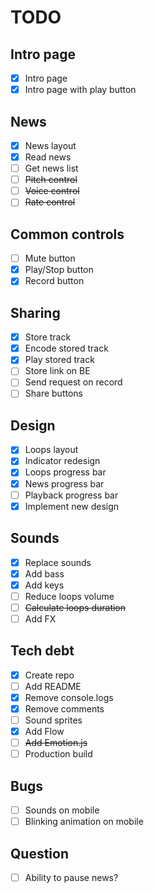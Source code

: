 # TODO

## Intro page
- [x] Intro page
- [x] Intro page with play button

## News
- [x] News layout  
- [x] Read news  
- [ ] Get news list  
- [ ] <s>Pitch control</s>  
- [ ] <s>Voice control</s>  
- [ ] <s>Rate control</s>  

## Common controls
- [ ] Mute button  
- [x] Play/Stop button  
- [x] Record button  

## Sharing
- [x] Store track  
- [x] Encode stored track  
- [x] Play stored track  
- [ ] Store link on BE  
- [ ] Send request on record
- [ ] Share buttons  

## Design
- [x] Loops layout  
- [x] Indicator redesign  
- [x] Loops progress bar  
- [x] News progress bar  
- [ ] Playback progress bar  
- [x] Implement new design

## Sounds
- [x] Replace sounds
- [x] Add bass
- [x] Add keys
- [ ] Reduce loops volume
- [ ] <s>Calculate loops duration</s>
- [ ] Add FX

## Tech debt
- [x] Create repo  
- [ ] Add README  
- [x] Remove console.logs
- [x] Remove comments
- [ ] Sound sprites    
- [x] Add Flow
- [ ] <s>Add Emotion.js</s>
- [ ] Production build

## Bugs
- [ ] Sounds on mobile
- [ ] Blinking animation on mobile 

## Question
- [ ] Ability to pause news?
